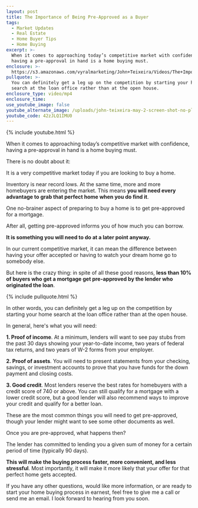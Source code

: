 ```yaml
---
layout: post
title: The Importance of Being Pre-Approved as a Buyer
tags:
  - Market Updates
  - Real Estate
  - Home Buyer Tips
  - Home Buying
excerpt: >-
  When it comes to approaching today’s competitive market with confidence,
  having a pre-approval in hand is a home buying must.
enclosure: >-
  https://s3.amazonaws.com/vyralmarketing/John+Teixeira/Videos/The+Importance+of+Being+Pre-Approved+as+a+Buyer.mp4
pullquote: >-
  You can definitely get a leg up on the competition by starting your home
  search at the loan office rather than at the open house.
enclosure_type: video/mp4
enclosure_time:
use_youtube_image: false
youtube_alternate_image: /uploads/john-teixeira-may-2-screen-shot-no-play.jpg
youtube_code: 42zJLQ1IMU0
---
```


{% include youtube.html %}

When it comes to approaching today’s competitive market with confidence, having a pre-approval in hand is a home buying must.

There is no doubt about it:

It is a very competitive market today if you are looking to buy a home.

Inventory is near record lows. At the same time, more and more homebuyers are entering the market. This means **you will need every advantage to grab that perfect home when you do find it**.

One no-brainer aspect of preparing to buy a home is to get pre-approved for a mortgage.

After all, getting pre-approved informs you of how much you can borrow.

**It is something you will need to do at a later point anyway.**

In our current competitive market, it can mean the difference between having your offer accepted or having to watch your dream home go to somebody else.

But here is the crazy thing: in spite of all these good reasons, **less than 10% of buyers who get a mortgage get pre-approved by the lender who originated the loan**.

{% include pullquote.html %}

In other words, you can definitely get a leg up on the competition by starting your home search at the loan office rather than at the open house.

In general, here's what you will need:

**1. Proof of income**. At a minimum, lenders will want to see pay stubs from the past 30 days showing your year-to-date income, two years of federal tax returns, and two years of W-2 forms from your employer.

**2. Proof of assets**. You will need to present statements from your checking, savings, or investment accounts to prove that you have funds for the down payment and closing costs.

**3. Good credit**. Most lenders reserve the best rates for homebuyers with a credit score of 740 or above. You can still qualify for a mortgage with a lower credit score, but a good lender will also recommend ways to improve your credit and qualify for a better loan.

These are the most common things you will need to get pre-approved, though your lender might want to see some other documents as well.

Once you are pre-approved, what happens then?

The lender has committed to lending you a given sum of money for a certain period of time (typically 90 days).

**This will make the buying process faster, more convenient, and less stressful**. Most importantly, it will make it more likely that your offer for that perfect home gets accepted.

If you have any other questions, would like more information, or are ready to start your home buying process in earnest, feel free to give me a call or send me an email. I look forward to hearing from you soon.